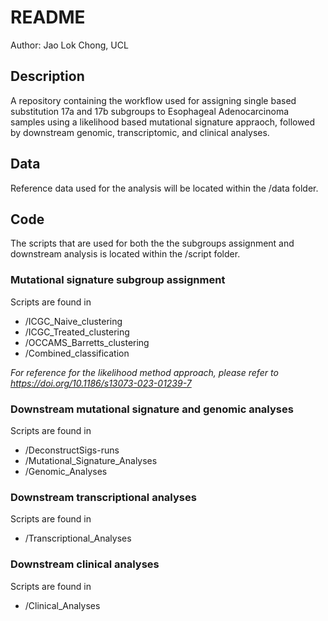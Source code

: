 # README

Author: Jao Lok Chong, UCL

## Description
A repository containing the workflow used for assigning single based substitution 17a and 17b subgroups to Esophageal Adenocarcinoma samples using a likelihood based mutational signature appraoch, followed by downstream genomic, transcriptomic, and clinical analyses. 

## Data
Reference data used for the analysis will be located within the /data folder.

## Code
The scripts that are used for both the the subgroups assignment and downstream analysis is located within the /script folder. 

### Mutational signature subgroup assignment 
Scripts are found in 
- /ICGC_Naive_clustering
- /ICGC_Treated_clustering
- /OCCAMS_Barretts_clustering
- /Combined_classification

*For reference for the likelihood method approach, please refer to https://doi.org/10.1186/s13073-023-01239-7*

### Downstream mutational signature and genomic analyses
Scripts are found in 
- /DeconstructSigs-runs
- /Mutational_Signature_Analyses
- /Genomic_Analyses

### Downstream transcriptional analyses
Scripts are found in 
- /Transcriptional_Analyses

### Downstream clinical analyses
Scripts are found in 
- /Clinical_Analyses
